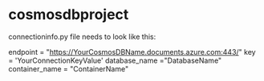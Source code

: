 # cosmosdbproject

connectioninfo.py file needs to look like this:

endpoint = "https://YourCosmosDBName.documents.azure.com:443/"
key = 'YourConnectionKeyValue'
database_name ="DatabaseName"
container_name = "ContainerName"
